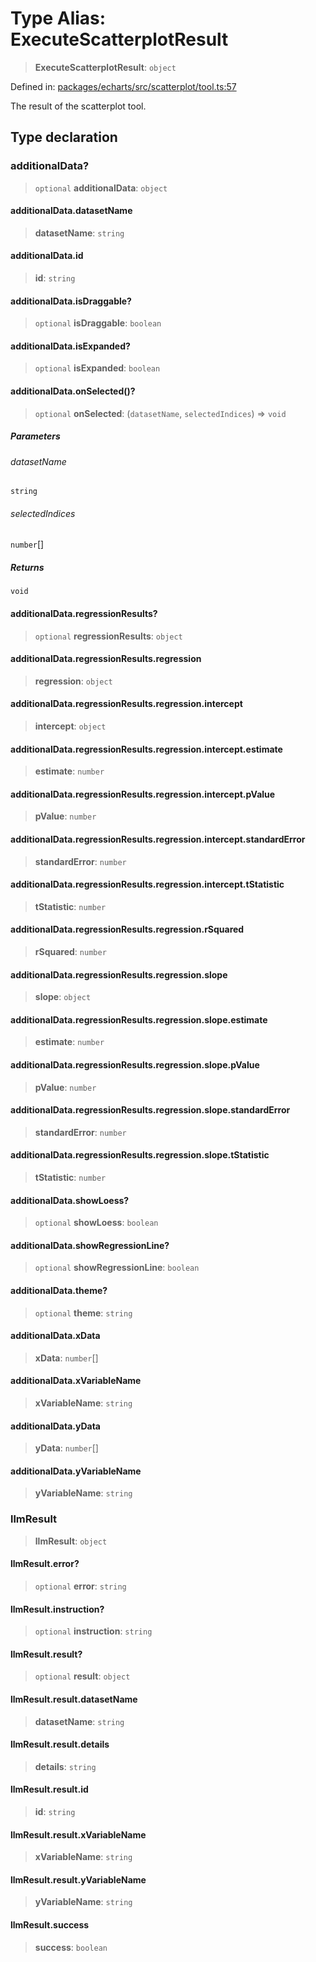 # Type Alias: ExecuteScatterplotResult

> **ExecuteScatterplotResult**: `object`

Defined in: [packages/echarts/src/scatterplot/tool.ts:57](https://github.com/GeoDaCenter/openassistant/blob/7dec66552ed2da789768e26aca21ecb2918b5d3b/packages/echarts/src/scatterplot/tool.ts#L57)

The result of the scatterplot tool.

## Type declaration

### additionalData?

> `optional` **additionalData**: `object`

#### additionalData.datasetName

> **datasetName**: `string`

#### additionalData.id

> **id**: `string`

#### additionalData.isDraggable?

> `optional` **isDraggable**: `boolean`

#### additionalData.isExpanded?

> `optional` **isExpanded**: `boolean`

#### additionalData.onSelected()?

> `optional` **onSelected**: (`datasetName`, `selectedIndices`) => `void`

##### Parameters

###### datasetName

`string`

###### selectedIndices

`number`[]

##### Returns

`void`

#### additionalData.regressionResults?

> `optional` **regressionResults**: `object`

#### additionalData.regressionResults.regression

> **regression**: `object`

#### additionalData.regressionResults.regression.intercept

> **intercept**: `object`

#### additionalData.regressionResults.regression.intercept.estimate

> **estimate**: `number`

#### additionalData.regressionResults.regression.intercept.pValue

> **pValue**: `number`

#### additionalData.regressionResults.regression.intercept.standardError

> **standardError**: `number`

#### additionalData.regressionResults.regression.intercept.tStatistic

> **tStatistic**: `number`

#### additionalData.regressionResults.regression.rSquared

> **rSquared**: `number`

#### additionalData.regressionResults.regression.slope

> **slope**: `object`

#### additionalData.regressionResults.regression.slope.estimate

> **estimate**: `number`

#### additionalData.regressionResults.regression.slope.pValue

> **pValue**: `number`

#### additionalData.regressionResults.regression.slope.standardError

> **standardError**: `number`

#### additionalData.regressionResults.regression.slope.tStatistic

> **tStatistic**: `number`

#### additionalData.showLoess?

> `optional` **showLoess**: `boolean`

#### additionalData.showRegressionLine?

> `optional` **showRegressionLine**: `boolean`

#### additionalData.theme?

> `optional` **theme**: `string`

#### additionalData.xData

> **xData**: `number`[]

#### additionalData.xVariableName

> **xVariableName**: `string`

#### additionalData.yData

> **yData**: `number`[]

#### additionalData.yVariableName

> **yVariableName**: `string`

### llmResult

> **llmResult**: `object`

#### llmResult.error?

> `optional` **error**: `string`

#### llmResult.instruction?

> `optional` **instruction**: `string`

#### llmResult.result?

> `optional` **result**: `object`

#### llmResult.result.datasetName

> **datasetName**: `string`

#### llmResult.result.details

> **details**: `string`

#### llmResult.result.id

> **id**: `string`

#### llmResult.result.xVariableName

> **xVariableName**: `string`

#### llmResult.result.yVariableName

> **yVariableName**: `string`

#### llmResult.success

> **success**: `boolean`
